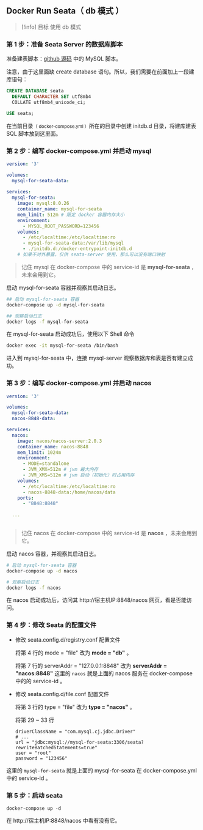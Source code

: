 ## Docker Run Seata（ db 模式 ）

> [!info] 目标
> 使用 db 模式

### 第 1 步：准备 Seata Server 的数据库脚本

准备建表脚本：[github 源码](https://github.com/seata/seata/blob/develop/script/server/db/mysql.sql) 中的 MySQL 脚本。

注意，由于这里面缺 create database 语句。所以，我们需要在前面加上一段建库语句：

```sql
CREATE DATABASE seata
  DEFAULT CHARACTER SET utf8mb4
  COLLATE utf8mb4_unicode_ci;

USE seata;
```

在当前目录<small>（ docker-compose.yml ）</small>所在的目录中创建 initdb.d 目录，将建库建表 SQL 脚本放到这里面。

### 第 2 步：编写 docker-compose.yml 并启动 mysql

```yaml
version: '3'

volumes:
  mysql-for-seata-data:
  
services:
  mysql-for-seata:
    image: mysql:8.0.26
    container_name: mysql-for-seata
    mem_limit: 512m # 限定 docker 容器内存大小
    environment:
      - MYSQL_ROOT_PASSWORD=123456
    volumes:
      - /etc/localtime:/etc/localtime:ro
      - mysql-for-seata-data:/var/lib/mysql
      - ./initdb.d:/docker-entrypoint-initdb.d
    # 如果不对外暴露，仅供 seata-server 使用，那么可以没有端口映射
```

> 记住 mysql 在 docker-compose 中的 service-id 是 **mysql-for-seata** ，未来会用到它。

启动 mysql-for-seata 容器并观察其启动日志。

```sh
## 启动 mysql-for-seata 容器
docker-compose up -d mysql-for-seata

## 观察启动日志
docker logs -f mysql-for-seata
```

在 mysql-for-seata 启动成功后，使用以下 Shell 命令

```sh
docker exec -it mysql-for-seata /bin/bash
```

进入到 mysql-for-seata 中，连接 mysql-server 观察数据库和表是否有建立成功。

### 第 3 步：编写 docker-compose.yml 并启动 nacos

```yaml
version: '3'

volumes:
  mysql-for-seata-data:
  nacos-8848-data:

services:
  nacos:
    image: nacos/nacos-server:2.0.3
    container_name: nacos-8848
    mem_limit: 1024m
    environment:
      - MODE=standalone
      - JVM_XMX=512m # jvm 最大内存
      - JVM_XMS=512m # jvm 启动（初始化）时占用内存
    volumes:
      - /etc/localtime:/etc/localtime:ro
      - nacos-8848-data:/home/nacos/data
    ports:
      - "8848:8848"
      
  ...      
  
```

> 记住 nacos 在 docker-compose 中的 service-id 是 **nacos** ，未来会用到它。

启动 nacos 容器，并观察其启动日志。

```sh
# 启动 mysql-for-seata 容器
docker-compose up -d nacos

# 观察启动日志
docker logs -f nacos
```

在 nacos 启动成功后，访问其 http://宿主机IP:8848/nacos 网页，看是否能访问。

### 第 4 步：修改 Seata 的配置文件

- 修改 seata.config.d/registry.conf 配置文件

  将第 4 行的 mode = "file" 改为 **mode = "db"** 。

  将第 7 行的 serverAddr = "127.0.0.1:8848" 改为 **serverAddr = "nacos:8848"** 这里的 `nacos` 就是上面的 nacos 服务在 docker-compose 中的的 service-id 。

- 修改 seata.config.d/file.conf 配置文件

  将第 3 行的 type = "file" 改为 **type = "nacos"** 。

  将第 29 ~ 33 行
  
  ```
  driverClassName = "com.mysql.cj.jdbc.Driver"
  # ...
  url = "jdbc:mysql://mysql-for-seata:3306/seata?rewriteBatchedStatements=true"
  user = "root"
  password = "123456"
  ```

这里的 `mysql-for-seata`  就是上面的 mysql-for-seata 在 docker-compose.yml 中的 service-id 。

### 第 5 步：启动 seata

```
docker-compose up -d
```

在 http://宿主机IP:8848/nacos 中看有没有它。

